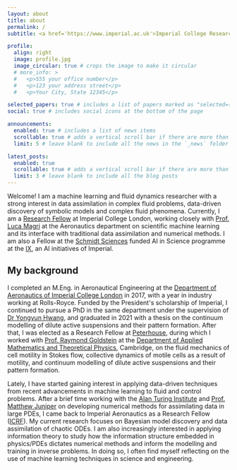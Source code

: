 ```yaml
---
layout: about
title: about
permalink: /
subtitle: <a href='https://www.imperial.ac.uk'>Imperial College Research Fellow</a> | <a href='https://ix.imperial.ac.uk/our-people'>IX 'AI in Science' Fellow</a>

profile:
  align: right
  image: profile.jpg
  image_circular: true # crops the image to make it circular
  # more_info: >
  #   <p>555 your office number</p>
  #   <p>123 your address street</p>
  #   <p>Your City, State 12345</p>

selected_papers: true # includes a list of papers marked as "selected={true}"
social: true # includes social icons at the bottom of the page

announcements:
  enabled: true # includes a list of news items
  scrollable: true # adds a vertical scroll bar if there are more than 3 news items
  limit: 5 # leave blank to include all the news in the `_news` folder

latest_posts:
  enabled: true
  scrollable: true # adds a vertical scroll bar if there are more than 3 new posts items
  limit: 3 # leave blank to include all the blog posts
---
```


Welcome! I am a machine learning and fluid dynamics researcher with a strong interest in data assimilation in complex fluid problems, data-driven discovery of symbolic models and complex fluid phenomena. 
Currently, I am a [Research Fellow](https://www.imperial.ac.uk/research-and-innovation/research-office/funder-information/research-fellowships/icrf/) at Imperial College London, working closely with [Prof. Luca Magri](https://magrilab.ae.ic.ac.uk/) at the Aeronautics department on scientific machine learning and its interface with traditional data assimilation and numerical methods. I am also a Fellow at the [Schmidt Sciences](https://www.schmidtsciences.org) funded AI in Science programme at the [IX](https://ix.imperial.ac.uk), an AI initiatives of Imperial.

## My background
I completed an M.Eng. in Aeronautical Engineering at the [Department of Aeronautics of Imperial College London](https://www.imperial.ac.uk/aeronautics) in 2017, with a year in industry working at Rolls-Royce. Funded by the President's scholarship of Imperial, I continued to pursue a PhD in the same department under the supervision of [Dr Yongyun Hwang](https://www.itpfg-hwang.group), and graduated in 2021 with a thesis on the continuum modelling of dilute active suspensions and their pattern formation. After that, I was elected as a Research Fellow at [Peterhouse](https://www.pet.cam.ac.uk), during which I worked with [Prof. Raymond Goldstein](http://www.damtp.cam.ac.uk/user/gold/) at the [Department of Applied Mathematics and Theoretical Physics](https://www.damtp.cam.ac.uk), Cambridge, on the fluid mechanics of cell motility in Stokes flow, collective dynamics of motile cells as a result of motility, and continuum modelling of dilute active suspensions and their pattern formation.

Lately, I have started gaining interest in applying data-driven techniques from recent advancements in machine learning to fluid and control problems.
After a brief time working with the [Alan Turing Institute](https://www.turing.ac.uk/people/lloyd-fung) and [Prof. Matthew Juniper](https://mpj1001.user.srcf.net/MJ_biography.html) on developing numerical methods for assimilating data in large PDEs, I came back to Imperial Aeronautics as a Research Fellow ([ICRF](https://www.imperial.ac.uk/research-and-innovation/research-office/funder-information/research-fellowships/icrf/)). 
My current research focuses on Bayesian model discovery and data assimilation of chaotic ODEs. I am also increasingly interested in applying information theory to study how the information structure embedded in physics/PDEs dictates numerical methods and inform the modelling and training in inverse problems. In doing so, I often find myself reflecting on the use of machine learning techniques in science and engineering.
